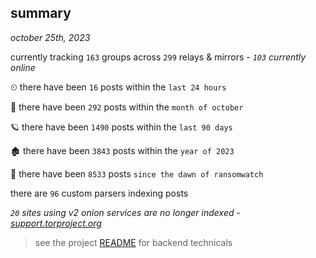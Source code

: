 
## summary
_october 25th, 2023_

currently tracking `163` groups across `299` relays & mirrors - _`103` currently online_

⏲ there have been `16` posts within the `last 24 hours`

🦈 there have been `292` posts within the `month of october`

🪐 there have been `1490` posts within the `last 90 days`

🏚 there have been `3843` posts within the `year of 2023`

🦕 there have been `8533` posts `since the dawn of ransomwatch`

there are `96` custom parsers indexing posts

_`20` sites using v2 onion services are no longer indexed - [support.torproject.org](https://support.torproject.org/onionservices/v2-deprecation/)_

> see the project [README](https://github.com/joshhighet/ransomwatch#ransomwatch--) for backend technicals
